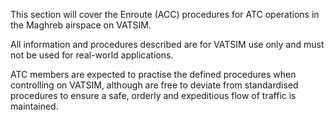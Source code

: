 This section will cover the Enroute (ACC) procedures for ATC operations in the Maghreb airspace on VATSIM.

All information and procedures described are for VATSIM use only and must not be used for real-world applications.

ATC members are expected to practise the defined procedures when controlling on VATSIM, although are free to deviate from standardised procedures to ensure a safe, orderly and expeditious flow of traffic is maintained.